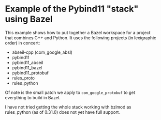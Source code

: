 # Example of the Pybind11 "stack" using Bazel

This example shows how to put together a Bazel workspace for a project that
combines C++ and Python. It uses the following projects (in lexigraphic order) in concert:

* abseil-cpp (com_google_absl)
* pybind11
* pybind11_abseil
* pybind11_bazel
* pybind11_protobuf
* rules_proto
* rules_python

Of note is the small patch we apply to `com_google_protobuf` to get everything
to build in Bazel.

I have not tried getting the whole stack working with bzlmod as rules_python (as of 0.31.0) does not yet have full support.
